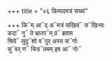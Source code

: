 +++
title = "०६ किमादमत्रं सख्यं"

+++
कि᳓म् आ᳓द् अ᳓मत्रं सखियं᳓ स᳓खिभ्यः  
कदा᳓ नु᳓ ते भ्रातर᳓म् प्र᳓ ब्रवाम  
श्रिये᳓ सुदृ᳓शो व᳓पुर् अस्य स᳓र्गाः  
सु᳓वर् ण᳓ चित्र᳓तमम् इष आ᳓ गोः᳓